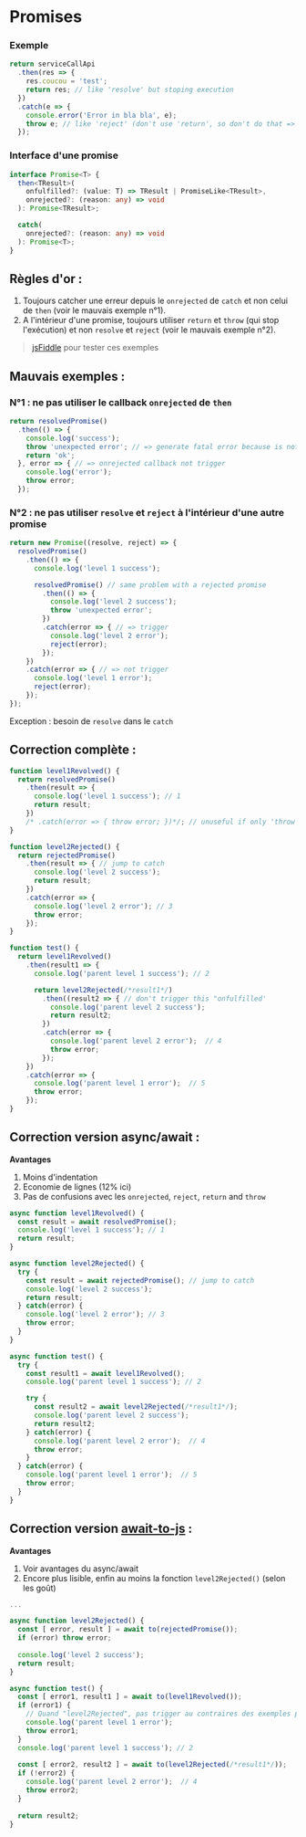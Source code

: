 Promises
========

### Exemple

````js
return serviceCallApi
  .then(res => {
    res.coucou = 'test';
    return res; // like 'resolve' but stoping execution
  })
  .catch(e => {
    console.error('Error in bla bla', e);
    throw e; // like 'reject' (don't use 'return', so don't do that => 'catch(e => throw e)')
  });
````

### Interface d'une promise

```ts
interface Promise<T> {
  then<TResult>(
    onfulfilled?: (value: T) => TResult | PromiseLike<TResult>,
    onrejected?: (reason: any) => void
  ): Promise<TResult>;

  catch(
    onrejected?: (reason: any) => void
  ): Promise<T>;
}
```

Règles d'or :
-------------

1. Toujours catcher une erreur depuis le `onrejected` de `catch` et non celui de `then` (voir le mauvais exemple n°1).
2. A l'intérieur d'une promise, toujours utiliser `return` et `throw` (qui stop l'exécution) et non `resolve` et `reject` (voir le mauvais exemple n°2).

> [jsFiddle](https://jsfiddle.net/laurentperroteau/xhra58vf/26/) pour tester ces exemples

Mauvais exemples :
------------------

### N°1 : ne pas utiliser le callback `onrejected` de `then`

````js
return resolvedPromise()
  .then(() => {
    console.log('success');
    throw 'unexpected error'; // => generate fatal error because is not catched 
    return 'ok';
  }, error => { // => onrejected callback not trigger 
    console.log('error');
    throw error;
  });
````

### N°2 : ne pas utiliser `resolve` et `reject` à l'intérieur d'une autre promise

````js
return new Promise((resolve, reject) => {
  resolvedPromise()
    .then(() => {
      console.log('level 1 success');

      resolvedPromise() // same problem with a rejected promise
        .then(() => {
          console.log('level 2 success');
          throw 'unexpected error'; 
        })
        .catch(error => { // => trigger
          console.log('level 2 error');
          reject(error);
        });
    })
    .catch(error => { // => not trigger
      console.log('level 1 error');
      reject(error);
    });
});
````

Exception : besoin de `resolve` dans le `catch`


Correction complète :
---------------------

````js
function level1Revolved() {
  return resolvedPromise()
    .then(result => {
      console.log('level 1 success'); // 1
      return result;
    })
    /* .catch(error => { throw error; })*/; // unuseful if only 'throw error'
}

function level2Rejected() {
  return rejectedPromise()
    .then(result => { // jump to catch
      console.log('level 2 success');
      return result;
    })
    .catch(error => {
      console.log('level 2 error'); // 3
      throw error;
    });
}

function test() {
  return level1Revolved()
    .then(result1 => {
      console.log('parent level 1 success'); // 2

      return level2Rejected(/*result1*/)
        .then((result2 => { // don't trigger this "onfulfilled'
          console.log('parent level 2 success');
          return result2;
        })
        .catch(error => {
          console.log('parent level 2 error');  // 4
          throw error;
        });
    })
    .catch(error => {
      console.log('parent level 1 error');  // 5
      throw error;
    });
}
````

Correction version async/await :
--------------------------------

__Avantages__

1. Moins d'indentation
2. Economie de lignes (12% ici)
3. Pas de confusions avec les `onrejected`, `reject`, `return` and `throw`

````js
async function level1Revolved() {
  const result = await resolvedPromise();
  console.log('level 1 success'); // 1
  return result;
}

async function level2Rejected() {
  try {
    const result = await rejectedPromise(); // jump to catch
    console.log('level 2 success');
    return result;
  } catch(error) {
    console.log('level 2 error'); // 3 
    throw error;
  }
}

async function test() {
  try {
    const result1 = await level1Revolved();
    console.log('parent level 1 success'); // 2

    try {
      const result2 = await level2Rejected(/*result1*/);
      console.log('parent level 2 success');
      return result2;
    } catch(error) {
      console.log('parent level 2 error');  // 4
      throw error;
    }
  } catch(error) {
    console.log('parent level 1 error');  // 5
    throw error;
  }
}
````

Correction version [await-to-js](https://www.npmjs.com/package/await-to-js) :
--------------------------------

__Avantages__

1. Voir avantages du async/await
2. Encore plus lisible, enfin au moins la fonction `level2Rejected()` (selon les goût)

````js
...

async function level2Rejected() {
  const [ error, result ] = await to(rejectedPromise());
  if (error) throw error;
  
  console.log('level 2 success');
  return result;
}

async function test() {
  const [ error1, result1 ] = await to(level1Revolved());
  if (error1) {
    // Quand "level2Rejected", pas trigger au contraires des exemples précédents (donc ça dépend des utilisations)
    console.log('parent level 1 error');
    throw error1;
  }
  console.log('parent level 1 success'); // 2
  
  const [ error2, result2 ] = await to(level2Rejected(/*result1*/));
  if (!error2) {
    console.log('parent level 2 error');  // 4
    throw error2;
  } 
  
  return result2;
}
````
